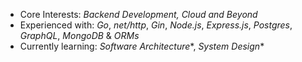 - Core Interests: *Backend Development, Cloud and Beyond*
- Experienced with: *Go*, *net/http*, *Gin*, *Node.js*, *Express.js*, *Postgres*, *GraphQL*, *MongoDB* & *ORMs*
- Currently learning: *Software Architecture**, *System Design**
